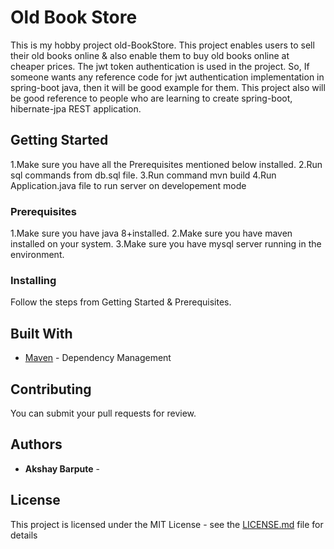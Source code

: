 # Old Book Store

This is my hobby project old-BookStore. This project enables users to sell their old books online & also enable them to buy old books
online at cheaper prices. The jwt token authentication is used in the project. So, If someone wants any reference code for jwt authentication
implementation in spring-boot java, then it will be good example for them. This project also will be good reference to people who are learning to create spring-boot, hibernate-jpa REST application.

## Getting Started

1.Make sure you have all the Prerequisites mentioned below installed. 
2.Run sql commands from db.sql file.
3.Run command mvn build
4.Run Application.java file to run server on developement mode
### Prerequisites

1.Make sure you have java 8+installed.
2.Make sure you have maven installed on your system.
3.Make sure you have mysql server running in the environment.


### Installing
Follow the steps from Getting Started & Prerequisites.


## Built With

* [Maven](https://maven.apache.org/) - Dependency Management


## Contributing
You can submit your pull requests for review.

## Authors

* **Akshay Barpute** - 


## License

This project is licensed under the MIT License - see the [LICENSE.md](LICENSE.md) file for details


